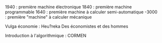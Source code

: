 1940 : première machine électronique
1840 : première machine programmable
1640 : première machine à calculer semi-automatique
-3000 : première "machine" à calculer mécanique


Vulga économie :
Heu?reka
Des économistes et des hommes

Introduction à l'algorithmique : CORMEN
<!--stackedit_data:
eyJoaXN0b3J5IjpbLTExNjE5MjIxMzQsMTAzNzE4ODE0LDEyMT
g2ODEzMjUsLTIwODg3NDY2MTJdfQ==
-->